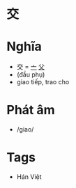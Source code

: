 # 交

# Nghĩa
* 交 = [亠](亠.md) [父](父.md)
* (đầu phụ)
* giao tiếp, trao cho

# Phát âm
* /giao/

# Tags
* Hán Việt

<script>window.HANZI_FIELD='交';</script>
